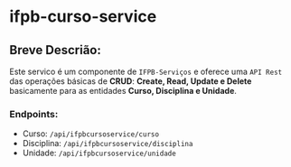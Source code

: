 # ifpb-curso-service

## Breve Descrião:

Este servico é um componente de ``IFPB-Serviços`` e oferece uma ``API Rest`` das operações básicas de **CRUD**: **Create, Read, Update e Delete**  basicamente para as entidades **Curso, Disciplina e Unidade**.

### Endpoints:

* Curso: ``/api/ifpbcursoservice/curso``
* Disciplina: ``/api/ifpbcursoservice/disciplina``
* Unidade: ``/api/ifpbcursoservice/unidade``

